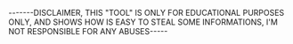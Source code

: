 -------DISCLAIMER, THIS "TOOL" IS ONLY FOR EDUCATIONAL PURPOSES ONLY, AND SHOWS HOW IS EASY TO STEAL SOME INFORMATIONS, I'M NOT RESPONSIBLE FOR ANY ABUSES-----
